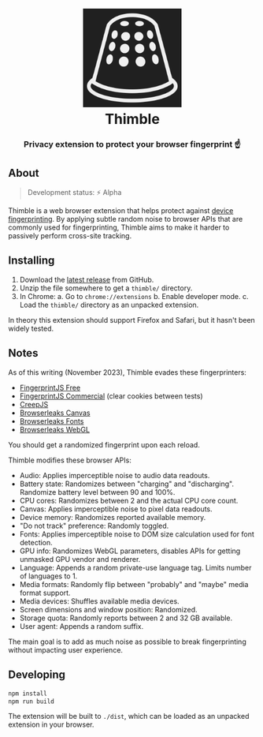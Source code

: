<h1 align="center">
  <br>
  <img src="https://github.com/aduros/thimble/raw/main/src/icon.svg" alt="Thimble Logo" width="200">
  <br>
  Thimble
  <br>
</h1>

<h3 align="center">Privacy extension to protect your browser fingerprint ☝️</h3>

<!--
<h4 align="center">
  Download for
  <a href="#">Chrome</a> /
  <a href="#">Firefox</a>
</h4>
-->

## About

> Development status: ⚡ Alpha

Thimble is a web browser extension that helps protect against [device fingerprinting](https://en.wikipedia.org/wiki/Device_fingerprint). By applying subtle random noise to browser APIs that are commonly used for fingerprinting, Thimble aims to make it harder to passively perform cross-site tracking.

## Installing

1. Download the [latest release](https://github.com/aduros/thimble/releases/latest/download/thimble.zip) from GitHub.
2. Unzip the file somewhere to get a `thimble/` directory.
3. In Chrome:
  a. Go to `chrome://extensions`
  b. Enable developer mode.
  c. Load the `thimble/` directory as an unpacked extension.

In theory this extension should support Firefox and Safari, but it hasn't been widely tested.

## Notes

As of this writing (November 2023), Thimble evades these fingerprinters:

- [FingerprintJS Free](https://fingerprintjs.github.io/fingerprintjs/)
- [FingerprintJS Commercial](https://fingerprint.com/demo/) (clear cookies between tests)
- [CreepJS](https://abrahamjuliot.github.io/creepjs/)
- [Browserleaks Canvas](https://browserleaks.com/canvas)
- [Browserleaks Fonts](https://browserleaks.com/fonts)
- [Browserleaks WebGL](https://browserleaks.com/webgl)

You should get a randomized fingerprint upon each reload.

Thimble modifies these browser APIs:

- Audio: Applies imperceptible noise to audio data readouts.
- Battery state: Randomizes between "charging" and "discharging". Randomize battery level between 90 and 100%.
- CPU cores: Randomizes between 2 and the actual CPU core count.
- Canvas: Applies imperceptible noise to pixel data readouts.
- Device memory: Randomizes reported available memory.
- "Do not track" preference: Randomly toggled.
- Fonts: Applies imperceptible noise to DOM size calculation used for font detection.
- GPU info: Randomizes WebGL parameters, disables APIs for getting unmasked GPU vendor and renderer.
- Language: Appends a random private-use language tag. Limits number of languages to 1.
- Media formats: Randomly flip between "probably" and "maybe" media format support.
- Media devices: Shuffles available media devices.
- Screen dimensions and window position: Randomized.
- Storage quota: Randomly reports between 2 and 32 GB available.
- User agent: Appends a random suffix.

The main goal is to add as much noise as possible to break fingerprinting without impacting user experience.

## Developing

```
npm install
npm run build
```

The extension will be built to `./dist`, which can be loaded as an unpacked extension in your browser.
